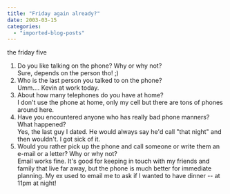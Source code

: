 ```yaml
---
title: "Friday again already?"
date: 2003-03-15
categories: 
  - "imported-blog-posts"
---
```


the friday five

1. Do you like talking on the phone? Why or why not?  
    Sure, depends on the person tho! ;)
2. Who is the last person you talked to on the phone?  
    Umm…. Kevin at work today.
3. About how many telephones do you have at home?  
    I don't use the phone at home, only my cell but there are tons of phones around here.
4. Have you encountered anyone who has really bad phone manners? What happened?  
    Yes, the last guy I dated. He would always say he'd call "that night" and then wouldn't. I got sick of it.
5. Would you rather pick up the phone and call someone or write them an e-mail or a letter? Why or why not?  
    Email works fine. It's good for keeping in touch with my friends and family that live far away, but the phone is much better for immediate planning. My ex used to email me to ask if I wanted to have dinner -- at 11pm at night!
